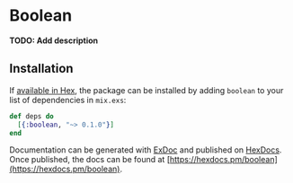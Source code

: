 # Boolean

**TODO: Add description**

## Installation

If [available in Hex](https://hex.pm/docs/publish), the package can be installed
by adding `boolean` to your list of dependencies in `mix.exs`:

```elixir
def deps do
  [{:boolean, "~> 0.1.0"}]
end
```

Documentation can be generated with [ExDoc](https://github.com/elixir-lang/ex_doc)
and published on [HexDocs](https://hexdocs.pm). Once published, the docs can
be found at [https://hexdocs.pm/boolean](https://hexdocs.pm/boolean).

